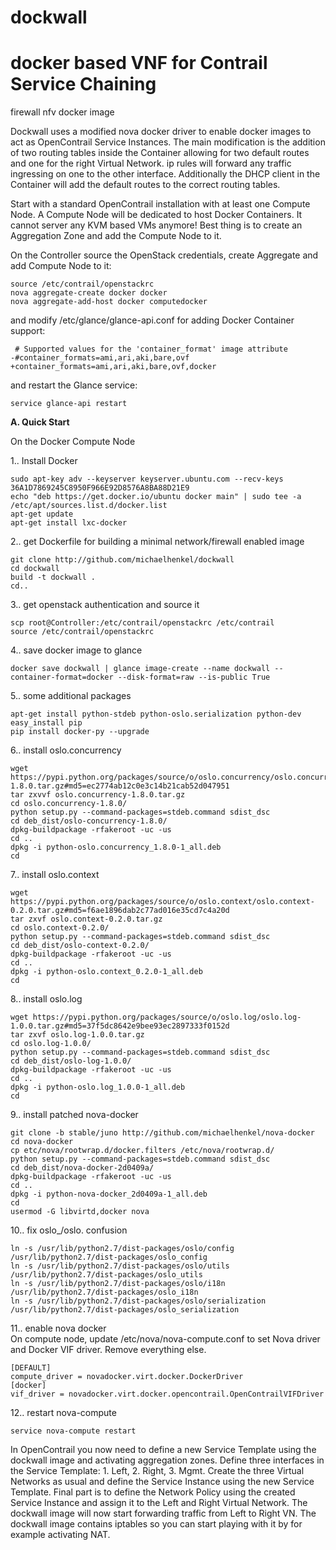 # dockwall 
# docker based VNF for Contrail Service Chaining
firewall nfv docker image

Dockwall uses a modified nova docker driver to enable docker images to act as OpenContrail Service Instances.
The main modification is the addition of two routing tables inside the Container allowing for two default routes
and one for the right Virtual Network. ip rules will forward any traffic ingressing on one to the other interface.
Additionally the DHCP client in the Container will add the default routes to the correct routing tables.

Start with a standard OpenContrail installation with at least one Compute Node. A Compute Node will be dedicated to host Docker Containers. It cannot server any KVM based VMs anymore!
Best thing is to create an Aggregation Zone and add the Compute Node to it.

On the Controller source the OpenStack credentials, create Aggregate and add Compute Node to it:
```
source /etc/contrail/openstackrc
nova aggregate-create docker docker
nova aggregate-add-host docker computedocker
```
and modify /etc/glance/glance-api.conf for adding Docker Container support:

```
 # Supported values for the 'container_format' image attribute
-#container_formats=ami,ari,aki,bare,ovf
+container_formats=ami,ari,aki,bare,ovf,docker
```
and restart the Glance service:
```
service glance-api restart
```

<b>A. Quick Start</b>

On the Docker Compute Node

1.. Install Docker
```
sudo apt-key adv --keyserver keyserver.ubuntu.com --recv-keys 36A1D7869245C8950F966E92D8576A8BA88D21E9
echo "deb https://get.docker.io/ubuntu docker main" | sudo tee -a /etc/apt/sources.list.d/docker.list
apt-get update
apt-get install lxc-docker
```

2.. get Dockerfile for building a minimal network/firewall enabled image
```
git clone http://github.com/michaelhenkel/dockwall
cd dockwall
build -t dockwall .
cd..
```

3.. get openstack authentication and source it
```
scp root@Controller:/etc/contrail/openstackrc /etc/contrail
source /etc/contrail/openstackrc
```

4.. save docker image to glance
```
docker save dockwall | glance image-create --name dockwall --container-format=docker --disk-format=raw --is-public True
```

5.. some additional packages
```
apt-get install python-stdeb python-oslo.serialization python-dev
easy_install pip
pip install docker-py --upgrade
```

6.. install oslo.concurrency
```
wget https://pypi.python.org/packages/source/o/oslo.concurrency/oslo.concurrency-1.8.0.tar.gz#md5=ec2774ab12c0e3c14b21cab52d047951
tar zxvvf oslo.concurrency-1.8.0.tar.gz
cd oslo.concurrency-1.8.0/
python setup.py --command-packages=stdeb.command sdist_dsc
cd deb_dist/oslo-concurrency-1.8.0/
dpkg-buildpackage -rfakeroot -uc -us
cd ..
dpkg -i python-oslo.concurrency_1.8.0-1_all.deb
cd
```

7.. install oslo.context	   
```
wget https://pypi.python.org/packages/source/o/oslo.context/oslo.context-0.2.0.tar.gz#md5=f6ae1896dab2c77ad016e35cd7c4a20d
tar zxvf oslo.context-0.2.0.tar.gz
cd oslo.context-0.2.0/
python setup.py --command-packages=stdeb.command sdist_dsc
cd deb_dist/oslo-context-0.2.0/
dpkg-buildpackage -rfakeroot -uc -us
cd ..
dpkg -i python-oslo.context_0.2.0-1_all.deb
cd
```

8.. install oslo.log	  
```
wget https://pypi.python.org/packages/source/o/oslo.log/oslo.log-1.0.0.tar.gz#md5=37f5dc8642e9bee93ec2897333f0152d
tar zxvf oslo.log-1.0.0.tar.gz
cd oslo.log-1.0.0/
python setup.py --command-packages=stdeb.command sdist_dsc
cd deb_dist/oslo-log-1.0.0/
dpkg-buildpackage -rfakeroot -uc -us
cd ..
dpkg -i python-oslo.log_1.0.0-1_all.deb
cd
```

9.. install patched nova-docker	  
```
git clone -b stable/juno http://github.com/michaelhenkel/nova-docker
cd nova-docker
cp etc/nova/rootwrap.d/docker.filters /etc/nova/rootwrap.d/
python setup.py --command-packages=stdeb.command sdist_dsc
cd deb_dist/nova-docker-2d0409a/
dpkg-buildpackage -rfakeroot -uc -us
cd ..
dpkg -i python-nova-docker_2d0409a-1_all.deb
cd
usermod -G libvirtd,docker nova
```

10.. fix oslo_/oslo. confusion	  
```
ln -s /usr/lib/python2.7/dist-packages/oslo/config /usr/lib/python2.7/dist-packages/oslo_config
ln -s /usr/lib/python2.7/dist-packages/oslo/utils /usr/lib/python2.7/dist-packages/oslo_utils
ln -s /usr/lib/python2.7/dist-packages/oslo/i18n /usr/lib/python2.7/dist-packages/oslo_i18n
ln -s /usr/lib/python2.7/dist-packages/oslo/serialization /usr/lib/python2.7/dist-packages/oslo_serialization
```

11.. enable nova docker	   
On compute node, update /etc/nova/nova-compute.conf to set Nova driver and Docker VIF driver. Remove everything else.
```
[DEFAULT]
compute_driver = novadocker.virt.docker.DockerDriver
[docker]
vif_driver = novadocker.virt.docker.opencontrail.OpenContrailVIFDriver
```

12.. restart nova-compute  
```
service nova-compute restart
```

In OpenContrail you now need to define a new Service Template using the dockwall image and activating aggregation zones.
Define three interfaces in the Service Template: 1. Left, 2. Right, 3. Mgmt.
Create the three Virtual Networks as usual and define the Service Instance using the new Service Template.
Final part is to define the Network Policy using the created Service Instance and assign it to the Left and Right Virtual Network. The dockwall image will now start forwarding traffic from Left to Right VN. The dockwall image contains iptables so you can start playing with it by for example activating NAT.
